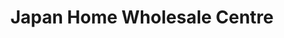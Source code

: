 ---
title: "Japan Home Wholesale Centre"
url: /makati/japan-home-wholesale-centre/
shop: Kramladen
---